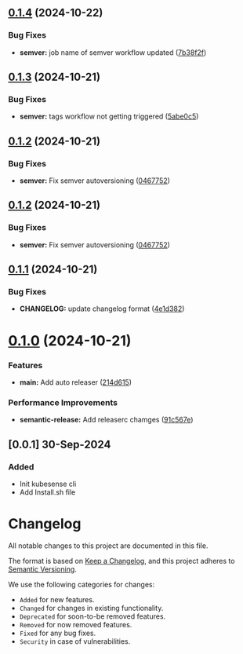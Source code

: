## [0.1.4](https://github.com/kubesense-ai/kubesense-cli/compare/v0.1.3...v0.1.4) (2024-10-22)


### Bug Fixes

* **semver:** job name of semver workflow updated ([7b38f2f](https://github.com/kubesense-ai/kubesense-cli/commit/7b38f2f937d862304b5380316cc6cdc7f1c10a8e))

## [0.1.3](https://github.com/kubesense-ai/kubesense-cli/compare/v0.1.2...v0.1.3) (2024-10-21)


### Bug Fixes

* **semver:** tags workflow not getting triggered ([5abe0c5](https://github.com/kubesense-ai/kubesense-cli/commit/5abe0c51141dc61f9a737c32583f4d2c8791cecd))

## [0.1.2](https://github.com/kubesense-ai/kubesense-cli/compare/v0.1.1...v0.1.2) (2024-10-21)


### Bug Fixes

* **semver:** Fix semver autoversioning ([0467752](https://github.com/kubesense-ai/kubesense-cli/commit/0467752bb8e7f736a2bc7211a714e729ac77cdd7))

## [0.1.2](https://github.com/kubesense-ai/kubesense-cli/compare/v0.1.1...v0.1.2) (2024-10-21)


### Bug Fixes

* **semver:** Fix semver autoversioning ([0467752](https://github.com/kubesense-ai/kubesense-cli/commit/0467752bb8e7f736a2bc7211a714e729ac77cdd7))

## [0.1.1](https://github.com/kubesense-ai/kubesense-cli/compare/v0.1.0...v0.1.1) (2024-10-21)


### Bug Fixes

* **CHANGELOG:** update changelog format ([4e1d382](https://github.com/kubesense-ai/kubesense-cli/commit/4e1d382b98ba301c1a3dfefc84957b6104bc0d29))

# [0.1.0](https://github.com/kubesense-ai/kubesense-cli/compare/v0.0.3...v0.1.0) (2024-10-21)


### Features

* **main:** Add auto releaser ([214d615](https://github.com/kubesense-ai/kubesense-cli/commit/214d615f3f4f0e611088177cbae76ee414294dac))


### Performance Improvements

* **semantic-release:** Add releaserc chamges ([91c567e](https://github.com/kubesense-ai/kubesense-cli/commit/91c567edb7a85865332d3763541a040410e1585a))

## [0.0.1] 30-Sep-2024

### Added
- Init kubesense cli
- Add Install.sh file

# Changelog

All notable changes to this project are documented in this file.

The format is based on [Keep a Changelog](https://keepachangelog.com/en/1.0.0/),
and this project adheres to [Semantic Versioning](https://semver.org/spec/v2.0.0.html).

We use the following categories for changes:

- `Added` for new features.
- `Changed` for changes in existing functionality.
- `Deprecated` for soon-to-be removed features.
- `Removed` for now removed features.
- `Fixed` for any bug fixes.
- `Security` in case of vulnerabilities.
